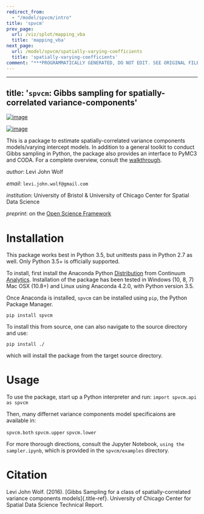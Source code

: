```yaml
---
redirect_from:
  - "/model/spvcm/intro"
title: 'spvcm'
prev_page:
  url: /viz/splot/mapping_vba
  title: 'mapping_vba'
next_page:
  url: /model/spvcm/spatially-varying-coefficients
  title: 'spatially-varying-coefficients'
comment: "***PROGRAMMATICALLY GENERATED, DO NOT EDIT. SEE ORIGINAL FILES IN /content***"
---
```

---
title: '`spvcm`: Gibbs sampling for spatially-correlated variance-components'
---

[![image](https://travis-ci.org/pysal/spvcm.svg?branch=master)](https://travis-ci.org/pysal/spvcm)

[![image](https://zenodo.org/badge/79168765.svg)](https://zenodo.org/badge/latestdoi/79168765)

This is a package to estimate spatially-correlated variance components
models/varying intercept models. In addition to a general toolkit to
conduct Gibbs sampling in Python, the package also provides an interface
to PyMC3 and CODA. For a complete overview, consult the
[walkthrough](https://github.com/ljwolf/spvcm/blob/master/spvcm/examples/using_the_sampler.ipynb).

*author*: Levi John Wolf

*email*: `levi.john.wolf@gmail.com`

*institution*: University of Bristol & University of Chicago Center for
Spatial Data Science

*preprint*: on the [Open Science Framework](https://osf.io/ks6t3/)

Installation
============

This package works best in Python 3.5, but unittests pass in Python 2.7
as well. Only Python 3.5+ is officially supported.

To install, first install the Anaconda Python
[Distribution](https://https://www.continuum.io/downloads) from
Continuum [Analytics](https://continuum.io). Installation of the package
has been tested in Windows (10, 8, 7) Mac OSX (10.8+) and Linux using
Anaconda 4.2.0, with Python version 3.5.

Once Anaconda is installed, `spvcm` can be installed using `pip`, the
Python Package Manager.

`pip install spvcm`

To install this from source, one can also navigate to the source
directory and use:

`pip install ./`

which will install the package from the target source directory.

Usage
=====

To use the package, start up a Python interpreter and run:
`import spvcm.api as spvcm`

Then, many differnet variance components model specificaions are
available in:

`spvcm.both` `spvcm.upper` `spvcm.lower`

For more thorough directions, consult the Jupyter Notebook,
`using the sampler.ipynb`, which is provided in the `spvcm/examples`
directory.

Citation
========

Levi John Wolf. (2016). [Gibbs Sampling for a class of
spatially-correlated variance components models]{.title-ref}. University
of Chicago Center for Spatial Data Science Technical Report.
